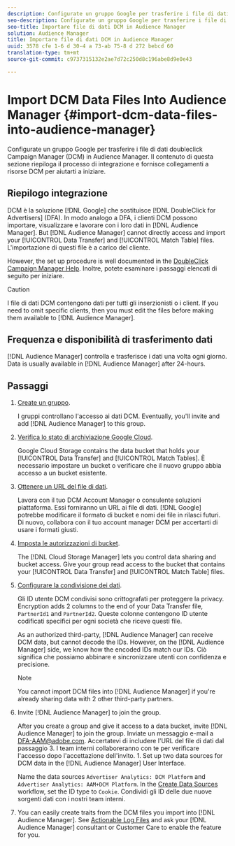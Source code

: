 ```yaml
---
description: Configurate un gruppo Google per trasferire i file di dati doubleclick Campaign Manager (DCM) in Audience Manager. Il contenuto di questa sezione riepiloga il processo di integrazione e fornisce collegamenti a risorse DCM per aiutarti a iniziare.
seo-description: Configurate un gruppo Google per trasferire i file di dati doubleclick Campaign Manager (DCM) in Audience Manager. Il contenuto di questa sezione riepiloga il processo di integrazione e fornisce collegamenti a risorse DCM per aiutarti a iniziare.
seo-title: Importare file di dati DCM in Audience Manager
solution: Audience Manager
title: Importare file di dati DCM in Audience Manager
uuid: 3578 cfe 1-6 d 30-4 a 73-ab 75-8 d 272 bebcd 60
translation-type: tm+mt
source-git-commit: c9737315132e2ae7d72c250d8c196abe8d9e0e43

---
```



# Import DCM Data Files Into Audience Manager {#import-dcm-data-files-into-audience-manager}

Configurate un gruppo Google per trasferire i file di dati doubleclick Campaign Manager (DCM) in Audience Manager. Il contenuto di questa sezione riepiloga il processo di integrazione e fornisce collegamenti a risorse DCM per aiutarti a iniziare.

## Riepilogo integrazione

DCM è la soluzione [!DNL Google] che sostituisce [!DNL DoubleClick for Advertisers] (DFA). In modo analogo a DFA, i clienti DCM possono importare, visualizzare e lavorare con i loro dati in [!DNL Audience Manager]. But [!DNL Audience Manager] cannot directly access and import your [!UICONTROL Data Transfer] and [!UICONTROL Match Table] files. L'importazione di questi file è a carico del cliente.

However, the set up procedure is well documented in the [DoubleClick Campaign Manager Help](https://support.google.com/dcm/partner/answer/2941575?hl=en&ref_topic=6107456). Inoltre, potete esaminare i passaggi elencati di seguito per iniziare.

>[!CAUTION]
>
>I file di dati DCM contengono dati per tutti gli inserzionisti o i client. If you need to omit specific clients, then you must edit the files before making them available to [!DNL Audience Manager].

## Frequenza e disponibilità di trasferimento dati

[!DNL Audience Manager] controlla e trasferisce i dati una volta ogni giorno. Data is usually available in [!DNL Audience Manager] after 24-hours.

## Passaggi

1. [Create un gruppo](https://support.google.com/dcm/partner/answer/3370419?hl=en&ref_topic=6107456).

   I gruppi controllano l'accesso ai dati DCM. Eventually, you'll invite and add [!DNL Audience Manager] to this group.

1. [Verifica lo stato di archiviazione Google Cloud](https://support.google.com/dcm/partner/answer/3370481?hl=en&ref_topic=6107456).

   Google Cloud Storage contains the data bucket that holds your [!UICONTROL Data Transfer] and [!UICONTROL Match Tables]. È necessario impostare un bucket o verificare che il nuovo gruppo abbia accesso a un bucket esistente.

1. [Ottenere un URL del file di dati](https://support.google.com/dcm/partner/answer/3370482?hl=en&ref_topic=6107456).

   Lavora con il tuo DCM Account Manager o consulente soluzioni piattaforma. Essi forniranno un URL ai file di dati. [!DNL Google] potrebbe modificare il formato di bucket e nomi dei file in rilasci futuri. Di nuovo, collabora con il tuo account manager DCM per accertarti di usare i formati giusti.

1. [Imposta le autorizzazioni di bucket](https://cloud.google.com/storage/docs/cloud-console?csw=1#_bucketpermission).

   The [!DNL Cloud Storage Manager] lets you control data sharing and bucket access. Give your group read access to the bucket that contains your [!UICONTROL Data Transfer] and [!UICONTROL Match Table] files.

1. [Configurare la condivisione dei dati](https://support.google.com/dcm/partner/answer/6206106?hl=en).

   Gli ID utente DCM condivisi sono crittografati per proteggere la privacy. Encryption adds 2 columns to the end of your Data Transfer file, `PartnerId1` and `PartnerId2`. Queste colonne contengono ID utente codificati specifici per ogni società che riceve questi file.

   As an authorized third-party, [!DNL Audience Manager] can receive DCM data, but cannot decode the IDs. However, on the [!DNL Audience Manager] side, we know how the encoded IDs match our IDs. Ciò significa che possiamo abbinare e sincronizzare utenti con confidenza e precisione.

   >[!NOTE]
   >You cannot import DCM files into [!DNL Audience Manager] if you're already sharing data with 2 other third-party partners.

1. Invite [!DNL Audience Manager] to join the group.

   After you create a group and give it access to a data bucket, invite [!DNL Audience Manager] to join the group. Inviate un messaggio e-mail a DFA-AAM@adobe.com. Accertatevi di includere l'URL del file di dati dal passaggio 3. I team interni collaboreranno con te per verificare l'accesso dopo l'accettazione dell'invito. 1. Set up two data sources for DCM data in the [!DNL Audience Manager] User Interface.

   Name the data sources `Advertiser Analytics: DCM Platform` and `Advertiser Analytics: AAM+DCM Platform`. In the [Create Data Sources](../../../features/manage-datasources.md#create-data-source) workflow, set the ID type to `Cookie`. Condividi gli ID delle due nuove sorgenti dati con i nostri team interni.

1. You can easily create traits from the DCM files you import into [!DNL Audience Manager]. See [Actionable Log Files](../../../integration/media-data-integration/actionable-log-files.md) and ask your [!DNL Audience Manager] consultant or Customer Care to enable the feature for you.
